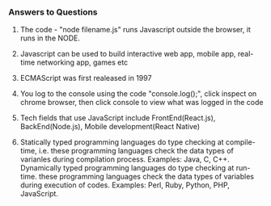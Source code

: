 ### Answers to Questions

1. The code - "node filename.js" runs Javascript outside the browser, it runs in the NODE.

2. Javascript can be used to build interactive web app, mobile app, real-time networking app, games etc

3. ECMAScript was first realeased in 1997

4. You log to the console using the code "console.log();", click inspect on chrome browser, then click console to view what was logged in the code

5. Tech fields that use JavaScript include FrontEnd(React.js), BackEnd(Node.js), Mobile development(React Native)

6. Statically typed programming languages do type checking at compile-time, i.e. these programming languages check the data types of varianles during compilation process. Examples: Java, C, C++. Dynamically typed programming languages do type checking at run-time. these programming languages check the data types of variables during execution of codes. Examples: Perl, Ruby, Python, PHP, JavaScript.

